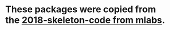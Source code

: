 # These packages were copied from the [2018-skeleton-code from mlabs](https://github.com/mlab-upenn/f110-fall2018-skeletons).
